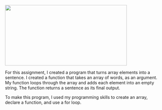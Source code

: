 <img src="https://user-images.githubusercontent.com/77303061/185210976-2b57455e-7242-4ada-adc4-f01eb2e943b5.png" width="400px" height="200px"/>

For this assignment, I created a program that turns array elements into a sentence. I created a function that takes an array of words, as an argument. My function loops through the array and adds each element into an empty string. The function returns a sentence as its final output. 

To make this program, I used my programming skills to create an array, declare a function, and use a for loop.
